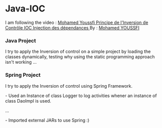 # Java-IOC
I am following the video : <a href ="https://www.youtube.com/watch?v=DNb1PHaokNY&amp;list=PLxr551TUsmAprMTVCc20Dy445O4UWxS02&amp;index=23">Mohamed Youssfi Principe de l'Inversion de Contrôle IOC Injection des dépendances
</a>
By : <a href ="https://www.youtube.com/user/mohamedYoussfi">Mohamed YOUSSFI</a>
<h3>Java Project</h3>
I try to apply the Inversion of control on a simple project by loading the classes dynamically, testing why using the static programming approach isn't working ...  

<h3>Spring Project</h3>
I try to apply the Inversion of control using Spring Framework.
<p>- Used an Instance of class Logger to log activities whener an instance of class DaoImpl is used.</p>
<p>...</p>

<p>- Imported external JARs to use Spring :)</p>
